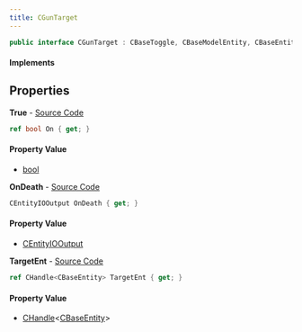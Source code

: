 ```yaml
---
title: CGunTarget
---
```


```csharp
public interface CGunTarget : CBaseToggle, CBaseModelEntity, CBaseEntity, CEntityInstance, ISchemaClass<CEntityInstance>, ISchemaClass<CBaseEntity>, ISchemaClass<CBaseModelEntity>, ISchemaClass<CBaseToggle>, ISchemaClass<CGunTarget>, ISchemaField, ISchemaClass, INativeHandle
```

#### Implements

## Properties

**True** - [Source Code](https://github.com/swiftly-solution/swiftlys2/blob/master/managed/src/SwiftlyS2.Generated/Schemas/Interfaces/CGunTarget.cs#L16)

```csharp
ref bool On { get; }
```

#### Property Value

- [bool](https://learn.microsoft.com/dotnet/api/system.boolean)

**OnDeath** - [Source Code](https://github.com/swiftly-solution/swiftlys2/blob/master/managed/src/SwiftlyS2.Generated/Schemas/Interfaces/CGunTarget.cs#L20)

```csharp
CEntityIOOutput OnDeath { get; }
```

#### Property Value

- [CEntityIOOutput](/docs/api/shared/schemadefinitions/centityiooutput)

**TargetEnt** - [Source Code](https://github.com/swiftly-solution/swiftlys2/blob/master/managed/src/SwiftlyS2.Generated/Schemas/Interfaces/CGunTarget.cs#L18)

```csharp
ref CHandle<CBaseEntity> TargetEnt { get; }
```

#### Property Value

- [CHandle](/docs/api/shared/natives/chandle-1)<[CBaseEntity](/docs/api/shared/schemadefinitions/cbaseentity)>

